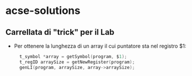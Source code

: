 # acse-solutions

## Carrellata di "trick" per il Lab
- Per ottenere la lunghezza di un array il cui puntatore sta nel registro $1:
  ```c
    t_symbol *array = getSymbol(program, $1);
    t_regID arraySize = getNewRegister(program);
    genLI(program, arraySize, array->arraySize);
